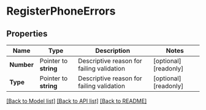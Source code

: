 # RegisterPhoneErrors

## Properties

Name | Type | Description | Notes
------------ | ------------- | ------------- | -------------
**Number** | Pointer to **string** | Descriptive reason for failing validation | [optional] [readonly] 
**Type** | Pointer to **string** | Descriptive reason for failing validation | [optional] [readonly] 

[[Back to Model list]](../README.md#documentation-for-models) [[Back to API list]](../README.md#documentation-for-api-endpoints) [[Back to README]](../README.md)


